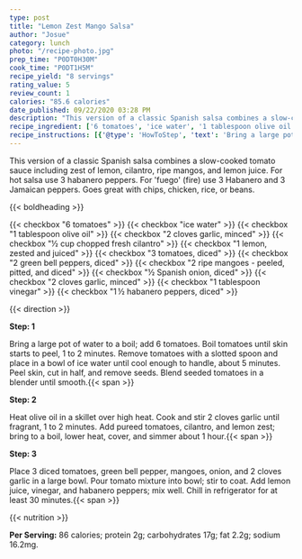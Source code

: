 ```yaml
---
type: post
title: "Lemon Zest Mango Salsa"
author: "Josue"
category: lunch
photo: "/recipe-photo.jpg"
prep_time: "P0DT0H30M"
cook_time: "P0DT1H5M"
recipe_yield: "8 servings"
rating_value: 5
review_count: 1
calories: "85.6 calories"
date_published: 09/22/2020 03:28 PM
description: "This version of a classic Spanish salsa combines a slow-cooked tomato sauce including zest of lemon, cilantro, ripe mangos, and lemon juice. For hot salsa use 3 habanero peppers. For 'fuego' (fire) use 3 Habanero and 3 Jamaican peppers. Goes great with chips, chicken, rice, or beans."
recipe_ingredient: ['6 tomatoes', 'ice water', '1 tablespoon olive oil', '2 cloves garlic, minced', '½ cup chopped fresh cilantro', '1 lemon, zested and juiced', '3 tomatoes, diced', '2 green bell peppers, diced', '2 ripe mangoes - peeled, pitted, and diced', '½ Spanish onion, diced', '2 cloves garlic, minced', '1 tablespoon vinegar', '1\u2009½ habanero peppers, diced']
recipe_instructions: [{'@type': 'HowToStep', 'text': 'Bring a large pot of water to a boil; add 6 tomatoes. Boil tomatoes until skin starts to peel, 1 to 2 minutes. Remove tomatoes with a slotted spoon and place in a bowl of ice water until cool enough to handle, about 5 minutes. Peel skin, cut in half, and remove seeds. Blend seeded tomatoes in a blender until smooth.\n'}, {'@type': 'HowToStep', 'text': 'Heat olive oil in a skillet over high heat. Cook and stir 2 cloves garlic until fragrant, 1 to 2 minutes. Add pureed tomatoes, cilantro, and lemon zest; bring to a boil, lower heat, cover, and simmer about 1 hour.\n'}, {'@type': 'HowToStep', 'text': 'Place 3 diced tomatoes, green bell pepper, mangoes, onion, and 2 cloves garlic in a large bowl. Pour tomato mixture into bowl; stir to coat. Add lemon juice, vinegar, and habanero peppers; mix well. Chill in refrigerator for at least 30 minutes.\n'}]
---
```


This version of a classic Spanish salsa combines a slow-cooked tomato sauce including zest of lemon, cilantro, ripe mangos, and lemon juice. For hot salsa use 3 habanero peppers. For 'fuego' (fire) use 3 Habanero and 3 Jamaican peppers. Goes great with chips, chicken, rice, or beans. 

{{< boldheading >}}

{{< checkbox "6  tomatoes" >}}
{{< checkbox "ice water" >}}
{{< checkbox "1 tablespoon olive oil" >}}
{{< checkbox "2 cloves garlic, minced" >}}
{{< checkbox "½ cup chopped fresh cilantro" >}}
{{< checkbox "1  lemon, zested and juiced" >}}
{{< checkbox "3  tomatoes, diced" >}}
{{< checkbox "2  green bell peppers, diced" >}}
{{< checkbox "2  ripe mangoes - peeled, pitted, and diced" >}}
{{< checkbox "½  Spanish onion, diced" >}}
{{< checkbox "2 cloves garlic, minced" >}}
{{< checkbox "1 tablespoon vinegar" >}}
{{< checkbox "1 ½  habanero peppers, diced" >}}


{{< direction >}}

**Step: 1**

Bring a large pot of water to a boil; add 6 tomatoes. Boil tomatoes until skin starts to peel, 1 to 2 minutes. Remove tomatoes with a slotted spoon and place in a bowl of ice water until cool enough to handle, about 5 minutes. Peel skin, cut in half, and remove seeds. Blend seeded tomatoes in a blender until smooth.{{< span >}}

**Step: 2**

Heat olive oil in a skillet over high heat. Cook and stir 2 cloves garlic until fragrant, 1 to 2 minutes. Add pureed tomatoes, cilantro, and lemon zest; bring to a boil, lower heat, cover, and simmer about 1 hour.{{< span >}}

**Step: 3**

Place 3 diced tomatoes, green bell pepper, mangoes, onion, and 2 cloves garlic in a large bowl. Pour tomato mixture into bowl; stir to coat. Add lemon juice, vinegar, and habanero peppers; mix well. Chill in refrigerator for at least 30 minutes.{{< span >}}

{{< nutrition >}}

**Per Serving:** 86 calories; protein 2g; carbohydrates 17g; fat 2.2g; sodium 16.2mg.